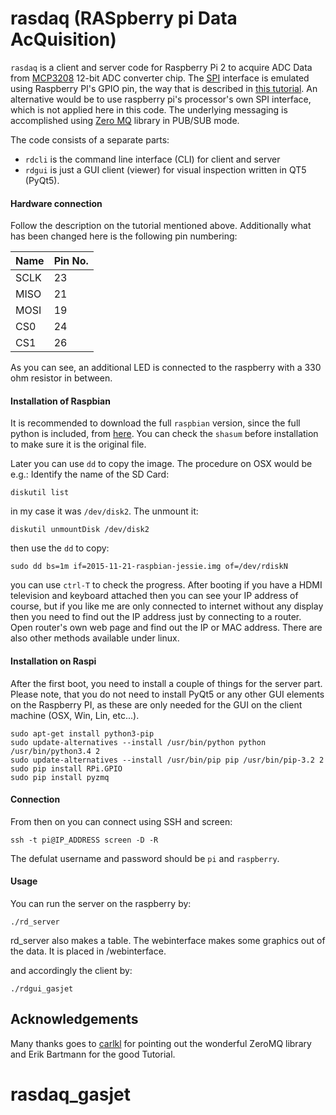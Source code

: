 # rasdaq (RASpberry pi Data AcQuisition)

`rasdaq` is a client and server code for Raspberry Pi 2 to acquire ADC Data from [MCP3208](http://www.microchip.com/wwwproducts/en/MCP3208) 12-bit ADC converter chip. The [SPI](https://en.wikipedia.org/wiki/Serial_Peripheral_Interface_Bus) interface is emulated using Raspberry PI's GPIO pin, the way that is described in [this tutorial](https://www.raspiprojekt.de/machen/basics/schaltungen/26-analoge-signale-mit-dem-mcp3008-verarbeiten.html). An alternative would be to use raspberry pi's processor's own SPI interface, which is not applied here in this code. The underlying messaging is accomplished using [Zero MQ](http://zeromq.org/) library in PUB/SUB mode. 

The code consists of a separate parts:
 
* `rdcli` is the command line interface (CLI) for client and server
* `rdgui` is just a GUI client (viewer) for visual inspection written in QT5 (PyQt5).


#### Hardware connection
Follow the description on the tutorial mentioned above. Additionally what has been changed here is the following pin numbering:


| Name | Pin No. |
|------|---------|
| SCLK | 23      |
| MISO | 21      |
| MOSI | 19      |
| CS0  | 24      |
| CS1  | 26      |


As you can see, an additional LED is connected to the raspberry with a 330 ohm resistor in between.

#### Installation of Raspbian

It is recommended to download the full `raspbian` version, since the full python is included, from [here](https://www.raspbian.org/). You can check the `shasum` before installation to make sure it is the original file.

Later you can use `dd` to copy the image. The procedure on OSX would be e.g.: Identify the name of the SD Card:

    diskutil list

in my case it was `/dev/disk2`. The unmount it:

    diskutil unmountDisk /dev/disk2
    
then use the `dd` to copy:

    sudo dd bs=1m if=2015-11-21-raspbian-jessie.img of=/dev/rdiskN

you can use `ctrl-T` to check the progress. After booting if you have a HDMI television and keyboard attached then you can see your IP address of course, but if you like me are only connected to internet without any display then you need to find out the IP address just by connecting to a router. Open router's own web page and find out the IP or MAC address. There are also other methods available under linux.


#### Installation on Raspi
After the first boot, you need to install a couple of things for the server part. Please note, that you do not need to install PyQt5 or any other GUI elements on the Raspberry PI, as these are only needed for the GUI on the client machine (OSX, Win, Lin, etc...). 

    sudo apt-get install python3-pip
    sudo update-alternatives --install /usr/bin/python python /usr/bin/python3.4 2
    sudo update-alternatives --install /usr/bin/pip pip /usr/bin/pip-3.2 2
    sudo pip install RPi.GPIO
    sudo pip install pyzmq


#### Connection
From then on you can connect using SSH and screen:

    ssh -t pi@IP_ADDRESS screen -D -R

The defulat username and password should be `pi` and `raspberry`.


#### Usage
You can run the server on the raspberry by:

    ./rd_server
rd_server also makes a table. The webinterface makes some graphics out of the data. It is placed in /webinterface. 

and accordingly the client by:

    ./rdgui_gasjet

## Acknowledgements
Many thanks goes to [carlkl](https://github.com/carlkl) for pointing out the wonderful ZeroMQ library and Erik Bartmann for the good Tutorial.
# rasdaq_gasjet



